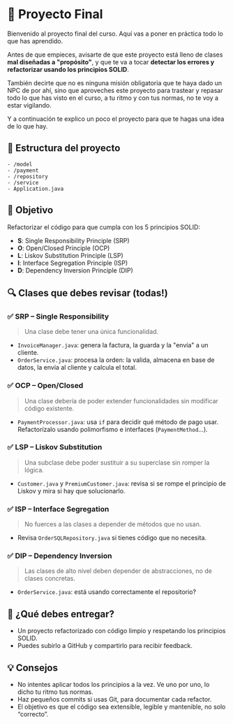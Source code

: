 # 🧪 Proyecto Final

Bienvenido al proyecto final del curso. Aquí vas a poner en práctica todo lo que has aprendido.

Antes de que empieces, avisarte de que este proyecto está lleno de clases **mal diseñadas a "propósito"**, y que te va a tocar **detectar los errores y refactorizar usando los principios SOLID**. 

También decirte que no es ninguna misión obligatoria que te haya dado un NPC de por ahí, sino que aproveches este proyecto para trastear y repasar todo lo que has visto en el curso, a tu ritmo y con tus normas, no te voy a estar vigilando.

Y a continuación te explico un poco el proyecto para que te hagas una idea de lo que hay.

## 🧱 Estructura del proyecto

```
- /model
- /payment
- /repository
- /service
- Application.java
```

## 🎯 Objetivo

Refactorizar el código para que cumpla con los 5 principios SOLID:

- **S**: Single Responsibility Principle (SRP)
- **O**: Open/Closed Principle (OCP)
- **L**: Liskov Substitution Principle (LSP)
- **I**: Interface Segregation Principle (ISP)
- **D**: Dependency Inversion Principle (DIP)

## 🔍 Clases que debes revisar (todas!)

### ✅ SRP – Single Responsibility
> Una clase debe tener una única funcionalidad.

- `InvoiceManager.java`: genera la factura, la guarda y la "envía" a un cliente.
- `OrderService.java`: procesa la orden: la valida, almacena en base de datos, la envía al cliente y calcula el total.

### ✅ OCP – Open/Closed
> Una clase debería de poder extender funcionalidades sin modificar código existente.

- `PaymentProcessor.java`: usa `if` para decidir qué método de pago usar. Refactorízalo usando polimorfismo e interfaces (`PaymentMethod`...).

### ✅ LSP – Liskov Substitution
> Una subclase debe poder sustituir a su superclase sin romper la lógica.

- `Customer.java` y `PremiumCustomer.java`: revisa si se rompe el principio de Liskov y mira si hay que solucionarlo.

### ✅ ISP – Interface Segregation
> No fuerces a las clases a depender de métodos que no usan.

- Revisa `OrderSQLRepository.java` si tienes código que no necesita.

### ✅ DIP – Dependency Inversion
> Las clases de alto nivel deben depender de abstracciones, no de clases concretas.

- `OrderService.java`: está usando correctamente el repositorio?


## 🧠 ¿Qué debes entregar?

- Un proyecto refactorizado con código limpio y respetando los principios SOLID.
- Puedes subirlo a GitHub y compartirlo para recibir feedback.

## 💡 Consejos

- No intentes aplicar todos los principios a la vez. Ve uno por uno, lo dicho tu ritmo tus normas.
- Haz pequeños commits si usas Git, para documentar cada refactor.
- El objetivo es que el código sea extensible, legible y mantenible, no solo “correcto”.
